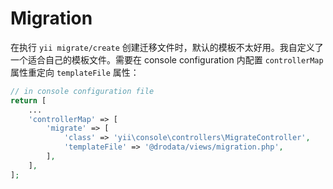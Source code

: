 # Migration

在执行 `yii migrate/create` 创建迁移文件时，默认的模板不太好用。我自定义了一个适合自己的模板文件。需要在 console configuration 内配置 `controllerMap` 属性重定向 `templateFile` 属性：

```php
// in console configuration file
return [
    ...
    'controllerMap' => [
        'migrate' => [
            'class' => 'yii\console\controllers\MigrateController',
            'templateFile' => '@drodata/views/migration.php',
        ],
    ],
];
```

